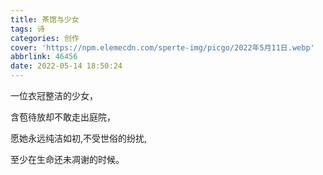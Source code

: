 ```yaml
---
title: 茶馆与少女
tags: 诗
categories: 创作
cover: 'https://npm.elemecdn.com/sperte-img/picgo/2022年5月11日.webp'
abbrlink: 46456
date: 2022-05-14 18:50:24
---
```

一位衣冠整洁的少女，

含苞待放却不敢走出庭院，

愿她永远纯洁如初,不受世俗的纷扰,

至少在生命还未凋谢的时候。
